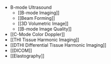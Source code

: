 - B-mode Ultrasound
	- [[B-mode Imaging]]
	- [[Beam Forming]]
	- [[3D Volumetric Image]]
	- [[B-mode Image Quality]]
- [[C-Mode Color Doppler]]
- [[THI Tissue Harmonic Imaging]]
- [[DTHI Differential Tissue Harmonic Imaging]]
- [[DICOM]]
- [[Elastography]]